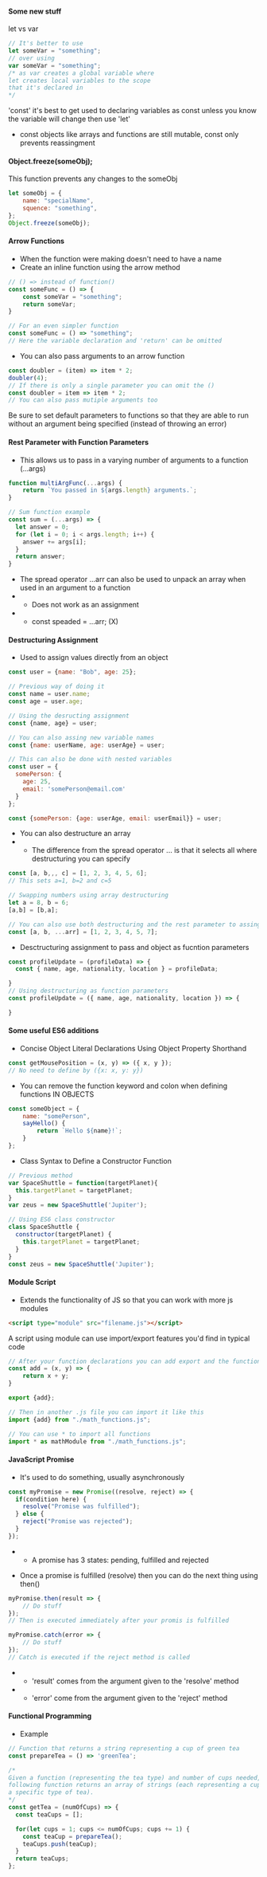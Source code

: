 #### Some new stuff
let vs var
```javascript
// It's better to use
let someVar = "something";
// over using
var someVar = "something";
/* as var creates a global variable where
let creates local variables to the scope
that it's declared in
*/
```

'const' it's best to get used to declaring variables as const unless you know the variable will change then use 'let'
- const objects like arrays and functions are still mutable, const only prevents reassingment

#### Object.freeze(someObj);
This function prevents any changes to the someObj
```javascript
let someObj = {
    name: "specialName",
    squence: "something",
};
Object.freeze(someObj);
```

#### Arrow Functions
- When the function were making doesn't need to have a name
- Create an inline function using the arrow method
```javascript
// () => instead of function()
const someFunc = () => {
    const someVar = "something";
    return someVar;
}

// For an even simpler function
const someFunc = () => "something";
// Here the variable declaration and 'return' can be omitted
```
- You can also pass arguments to an arrow function
```javascript
const doubler = (item) => item * 2;
doubler(4);
// If there is only a single parameter you can omit the ()
const doubler = item => item * 2;
// You can also pass mutiple arguments too
```

Be sure to set default parameters to functions so that they are able to run without an argument being specified (instead of throwing an error)

#### Rest Parameter with Function Parameters
- This allows us to pass in a varying number of arguments to a function (...args)
```javascript
function multiArgFunc(...args) {
    return `You passed in ${args.length} arguments.`;
}

// Sum function example
const sum = (...args) => {
  let answer = 0;
  for (let i = 0; i < args.length; i++) {
    answer += args[i];
  }
  return answer;
}
```

- The spread operator ...arr can also be used to unpack an array when used in an argument to a function
- - Does not work as an assignment
- - const speaded = ...arr; (X)

#### Destructuring Assignment
- Used to assign values directly from an object
```javascript
const user = {name: "Bob", age: 25};

// Previous way of doing it
const name = user.name;
const age = user.age;

// Using the desructing assignment
const {name, age} = user;

// You can also assing new variable names
const {name: userName, age: userAge} = user; 

// This can also be done with nested variables
const user = {
  somePerson: { 
    age: 25,
    email: 'somePerson@email.com'
  }
};

const {somePerson: {age: userAge, email: userEmail}} = user;
```

- You can also destructure an array
- - The difference from the spread operator ... is that it selects all where destructuring you can specify
```javascript
const [a, b,,, c] = [1, 2, 3, 4, 5, 6];
// This sets a=1, b=2 and c=5

// Swapping numbers using array destructuring
let a = 8, b = 6;
[a,b] = [b,a];

// You can also use both destructuring and the rest parameter to assing variables and collect the remaining
const [a, b, ...arr] = [1, 2, 3, 4, 5, 7];
```

- Desctructuring assignment to pass and object as fucntion parameters
```javascript
const profileUpdate = (profileData) => {
  const { name, age, nationality, location } = profileData;

}
// Using destructuring as function parameters
const profileUpdate = ({ name, age, nationality, location }) => {

}
```

#### Some useful ES6 additions
- Concise Object Literal Declarations Using Object Property Shorthand
```javascript
const getMousePosition = (x, y) => ({ x, y });
// No need to define by ({x: x, y: y})
```
- You can remove the function keyword and colon when defining functions IN OBJECTS
```javascript
const someObject = {
    name: "somePerson",
    sayHello() {
        return `Hello ${name}!`;
    }
};
```
- Class Syntax to Define a Constructor Function
```javascript
// Previous method
var SpaceShuttle = function(targetPlanet){
  this.targetPlanet = targetPlanet;
}
var zeus = new SpaceShuttle('Jupiter');

// Using ES6 class constructor
class SpaceShuttle {
  constructor(targetPlanet) {
    this.targetPlanet = targetPlanet;
  }
}
const zeus = new SpaceShuttle('Jupiter');
```

#### Module Script
- Extends the functionality of JS so that you can work with more js modules
```html
<script type="module" src="filename.js"></script>
```
A script using module can use import/export features you'd find in typical code
```javascript
// After your function declarations you can add export and the function name
const add = (x, y) => {
    return x + y;
}

export {add};

// Then in another .js file you can import it like this
import {add} from "./math_functions.js";

// You can use * to import all functions
import * as mathModule from "./math_functions.js";
```

#### JavaScript Promise
- It's used to do something, usually asynchronously
```javascript
const myPromise = new Promise((resolve, reject) => {
  if(condition here) {
    resolve("Promise was fulfilled");
  } else {
    reject("Promise was rejected");
  }
});
```
- - A promise has 3 states: pending, fulfilled and rejected

- Once a promise is fulfilled (resolve) then you can do the next thing using then()
```javascript
myPromise.then(result => {
    // Do stuff
});
// Then is executed immediately after your promis is fulfilled

myPromise.catch(error => {
    // Do stuff
});
// Catch is executed if the reject method is called
```
 - - 'result' comes from the argument given to the 'resolve' method
 - - 'error' come from the argument given to the 'reject' method

#### Functional Programming
- Example
```javascript
// Function that returns a string representing a cup of green tea
const prepareTea = () => 'greenTea';

/*
Given a function (representing the tea type) and number of cups needed, the
following function returns an array of strings (each representing a cup of
a specific type of tea).
*/
const getTea = (numOfCups) => {
  const teaCups = [];

  for(let cups = 1; cups <= numOfCups; cups += 1) {
    const teaCup = prepareTea();
    teaCups.push(teaCup);
  }
  return teaCups;
};
```